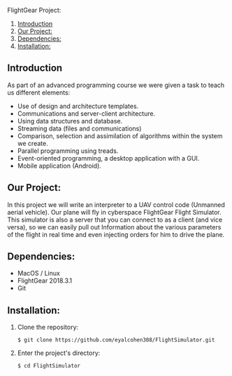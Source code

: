 FlightGear Project:  
1. [Introduction](#introduction)  
2. [Our Project:](#our-project)  
3. [Dependencies:](#dependencies)  
4. [Installation:](#installation)

## Introduction
As part of an advanced programming course we were given a task to teach us different elements:
* Use of design and architecture templates.
* Communications and server-client architecture.
* Using data structures and database.
* Streaming data (files and communications)
* Comparison, selection and assimilation of algorithms within the system we create.
* Parallel programming using treads.
* Event-oriented programming, a desktop application with a GUI.
* Mobile application (Android).

## Our Project:
In this project we will write an interpreter to a UAV control code (Unmanned aerial vehicle).
Our plane will fly in cyberspace FlightGear Flight Simulator. This simulator is also a server that you can connect to as a client (and vice versa), so we can easily pull out Information about the various parameters of the flight in real time and even injecting orders for him to drive the plane.

## Dependencies:
* MacOS / Linux
* FlightGear 2018.3.1
* Git

## Installation:
1. Clone the repository:  
    ```
    $ git clone https://github.com/eyalcohen308/FlightSimulator.git
    ```
2. Enter the project's directory:
    ```
    $ cd FlightSimulator
    ```
